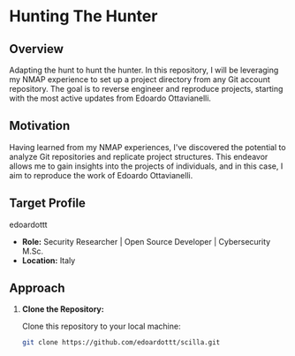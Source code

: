 # Hunting The Hunter

## Overview

Adapting the hunt to hunt the hunter. In this repository, I will be leveraging my NMAP experience to set up a project directory from any Git account repository. The goal is to reverse engineer and reproduce projects, starting with the most active updates from Edoardo Ottavianelli.

## Motivation

Having learned from my NMAP experiences, I've discovered the potential to analyze Git repositories and replicate project structures. This endeavor allows me to gain insights into the projects of individuals, and in this case, I aim to reproduce the work of Edoardo Ottavianelli.

## Target Profile

 edoardottt
- **Role:** Security Researcher | Open Source Developer | Cybersecurity M.Sc.
- **Location:** Italy

## Approach

1. **Clone the Repository:**

   Clone this repository to your local machine:

   ```bash
   git clone https://github.com/edoardottt/scilla.git
